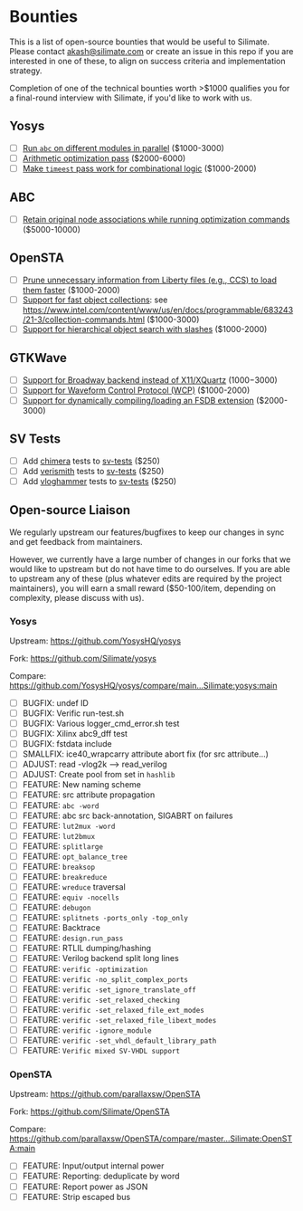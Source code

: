 # Bounties

This is a list of open-source bounties that would be useful to Silimate. Please contact akash@silimate.com or create an issue in this repo if you are interested in one of these, to align on success criteria and implementation strategy.

Completion of one of the technical bounties worth >$1000 qualifies you for a final-round interview with Silimate, if you'd like to work with us.

## Yosys

- [ ] [Run `abc` on different modules in parallel](yosys/abc-module-parallelism.md) ($1000-3000)
- [ ] [Arithmetic optimization pass](yosys/arith-opt-pass.md) ($2000-6000)
- [ ] [Make `timeest` pass work for combinational logic](yosys/timeest-comb.md) ($1000-2000)

## ABC

- [ ] [Retain original node associations while running optimization commands](abc/node-associations.md) ($5000-10000)

## OpenSTA

- [ ] [Prune unnecessary information from Liberty files (e.g., CCS) to load them faster](opensta/liberty-pruning.md) ($1000-2000)
- [ ] [Support for fast object collections](opensta/fast-collections.md): see https://www.intel.com/content/www/us/en/docs/programmable/683243/21-3/collection-commands.html ($1000-3000)
- [ ] [Support for hierarchical object search with slashes](opensta/hier-obj-search.md) ($1000-2000)

## GTKWave

- [ ] [Support for Broadway backend instead of X11/XQuartz](gtkwave/broadway-backend.md) ($1000-$3000)
- [ ] [Support for Waveform Control Protocol (WCP)](gtkwave/wcp.md) ($1000-2000)
- [ ] [Support for dynamically compiling/loading an FSDB extension](gtkwave/dynamic-fsdb.md) ($2000-3000)

## SV Tests

- [ ] Add [chimera](https://github.com/Silimate/chimera) tests to [sv-tests](https://github.com/chipsalliance/sv-tests) ($250)
- [ ] Add [verismith](https://github.com/Silimate/verismith) tests to [sv-tests](https://github.com/chipsalliance/sv-tests) ($250)
- [ ] Add [vloghammer](https://github.com/Silimate/vloghammer) tests to [sv-tests](https://github.com/chipsalliance/sv-tests) ($250)

## Open-source Liaison

We regularly upstream our features/bugfixes to keep our changes in sync and get feedback from maintainers.

However, we currently have a large number of changes in our forks that we would like to upstream but do not have time to do ourselves. If you are able to upstream any of these (plus whatever edits are required by the project maintainers), you will earn a small reward ($50-100/item, depending on complexity, please discuss with us).

### Yosys

Upstream: https://github.com/YosysHQ/yosys

Fork: https://github.com/Silimate/yosys

Compare: https://github.com/YosysHQ/yosys/compare/main...Silimate:yosys:main

- [ ] BUGFIX: undef ID
- [ ] BUGFIX: Verific run-test.sh
- [ ] BUGFIX: Various logger_cmd_error.sh test
- [ ] BUGFIX: Xilinx abc9_dff test
- [ ] BUGFIX: fstdata include
- [ ] SMALLFIX: ice40_wrapcarry attribute abort fix (for src attribute...)
- [ ] ADJUST: read -vlog2k  -->  read_verilog
- [ ] ADJUST: Create pool from set in `hashlib`
- [ ] FEATURE: New naming scheme
- [ ] FEATURE: src attribute propagation
- [ ] FEATURE: `abc -word`
- [ ] FEATURE: abc src back-annotation, SIGABRT on failures
- [ ] FEATURE: `lut2mux -word`
- [ ] FEATURE: `lut2bmux`
- [ ] FEATURE: `splitlarge`
- [ ] FEATURE: `opt_balance_tree`
- [ ] FEATURE: `breaksop`
- [ ] FEATURE: `breakreduce`
- [ ] FEATURE: `wreduce` traversal
- [ ] FEATURE: `equiv -nocells`
- [ ] FEATURE: `debugon`
- [ ] FEATURE: `splitnets -ports_only -top_only`
- [ ] FEATURE: Backtrace
- [ ] FEATURE: `design.run_pass`
- [ ] FEATURE: RTLIL dumping/hashing
- [ ] FEATURE: Verilog backend split long lines
- [ ] FEATURE: `verific -optimization`
- [ ] FEATURE: `verific -no_split_complex_ports`
- [ ] FEATURE: `verific -set_ignore_translate_off`
- [ ] FEATURE: `verific -set_relaxed_checking`
- [ ] FEATURE: `verific -set_relaxed_file_ext_modes`
- [ ] FEATURE: `verific -set_relaxed_file_libext_modes`
- [ ] FEATURE: `verific -ignore_module`
- [ ] FEATURE: `verific -set_vhdl_default_library_path`
- [ ] FEATURE: `Verific mixed SV-VHDL support`

### OpenSTA

Upstream: https://github.com/parallaxsw/OpenSTA

Fork: https://github.com/Silimate/OpenSTA

Compare: https://github.com/parallaxsw/OpenSTA/compare/master...Silimate:OpenSTA:main

- [ ] FEATURE: Input/output internal power
- [ ] FEATURE: Reporting: deduplicate by word
- [ ] FEATURE: Report power as JSON
- [ ] FEATURE: Strip escaped bus
